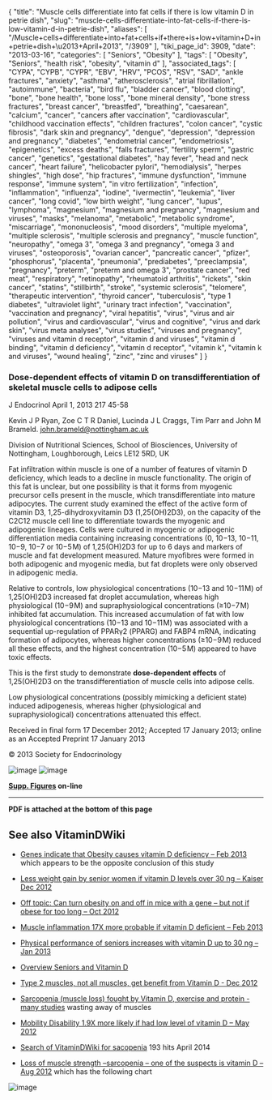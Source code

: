 {
    "title": "Muscle cells differentiate into fat cells if there is low vitamin D in petrie dish",
    "slug": "muscle-cells-differentiate-into-fat-cells-if-there-is-low-vitamin-d-in-petrie-dish",
    "aliases": [
        "/Muscle+cells+differentiate+into+fat+cells+if+there+is+low+vitamin+D+in+petrie+dish+\u2013+April+2013",
        "/3909"
    ],
    "tiki_page_id": 3909,
    "date": "2013-03-16",
    "categories": [
        "Seniors",
        "Obesity"
    ],
    "tags": [
        "Obesity",
        "Seniors",
        "health risk",
        "obesity",
        "vitamin d"
    ],
    "associated_tags": [
        "CYPA",
        "CYPB",
        "CYPR",
        "EBV",
        "HRV",
        "PCOS",
        "RSV",
        "SAD",
        "ankle fractures",
        "anxiety",
        "asthma",
        "atherosclerosis",
        "atrial fibrillation",
        "autoimmune",
        "bacteria",
        "bird flu",
        "bladder cancer",
        "blood clotting",
        "bone",
        "bone health",
        "bone loss",
        "bone mineral density",
        "bone stress fractures",
        "breast cancer",
        "breastfed",
        "breathing",
        "caesarean",
        "calcium",
        "cancer",
        "cancers after vaccination",
        "cardiovascular",
        "childhood vaccination effects",
        "children fractures",
        "colon cancer",
        "cystic fibrosis",
        "dark skin and pregnancy",
        "dengue",
        "depression",
        "depression and pregnancy",
        "diabetes",
        "endometrial cancer",
        "endometriosis",
        "epigenetics",
        "excess deaths",
        "falls fractures",
        "fertility sperm",
        "gastric cancer",
        "genetics",
        "gestational diabetes",
        "hay fever",
        "head and neck cancer",
        "heart failure",
        "helicobacter pylori",
        "hemodialysis",
        "herpes shingles",
        "high dose",
        "hip fractures",
        "immune dysfunction",
        "immune response",
        "immune system",
        "in vitro fertilization",
        "infection",
        "inflammation",
        "influenza",
        "iodine",
        "ivermectin",
        "leukemia",
        "liver cancer",
        "long covid",
        "low birth weight",
        "lung cancer",
        "lupus",
        "lymphoma",
        "magnesium",
        "magnesium and pregnancy",
        "magnesium and viruses",
        "masks",
        "melanoma",
        "metabolic",
        "metabolic syndrome",
        "miscarriage",
        "mononucleosis",
        "mood disorders",
        "multiple myeloma",
        "multiple sclerosis",
        "multiple sclerosis and pregnancy",
        "muscle function",
        "neuropathy",
        "omega 3",
        "omega 3 and pregnancy",
        "omega 3 and viruses",
        "osteoporosis",
        "ovarian cancer",
        "pancreatic cancer",
        "pfizer",
        "phosphorus",
        "placenta",
        "pneumonia",
        "prediabetes",
        "preeclampsia",
        "pregnancy",
        "preterm",
        "preterm and omega 3",
        "prostate cancer",
        "red meat",
        "respiratory",
        "retinopathy",
        "rheumatoid arthritis",
        "rickets",
        "skin cancer",
        "statins",
        "stillbirth",
        "stroke",
        "systemic sclerosis",
        "telomere",
        "therapeutic intervention",
        "thyroid cancer",
        "tuberculosis",
        "type 1 diabetes",
        "ultraviolet light",
        "urinary tract infection",
        "vaccination",
        "vaccination and pregnancy",
        "viral hepatitis",
        "virus",
        "virus and air pollution",
        "virus and cardiovascular",
        "virus and cognitive",
        "virus and dark skin",
        "virus meta analyses",
        "virus studies",
        "viruses and pregnancy",
        "viruses and vitamin d receptor",
        "vitamin d and viruses",
        "vitamin d binding",
        "vitamin d deficiency",
        "vitamin d receptor",
        "vitamin k",
        "vitamin k and viruses",
        "wound healing",
        "zinc",
        "zinc and viruses"
    ]
}


### Dose-dependent effects of vitamin D on transdifferentiation of skeletal muscle cells to adipose cells

J Endocrinol April 1, 2013 217 45-58

Kevin J P Ryan,     Zoe C T R Daniel,     Lucinda J L Craggs,     Tim Parr and    John M Brameld. john.brameld@nottingham.ac.uk

Division of Nutritional Sciences, School of Biosciences, University of Nottingham, Loughborough, Leics LE12 5RD, UK

Fat infiltration within muscle is one of a number of features of vitamin D deficiency, which leads to a decline in muscle functionality. The origin of this fat is unclear, but one possibility is that it forms from myogenic precursor cells present in the muscle, which transdifferentiate into mature adipocytes. The current study examined the effect of the active form of vitamin D3, 1,25-dihydroxyvitamin D3 (1,25(OH)2D3), on the capacity of the C2C12 muscle cell line to differentiate towards the myogenic and adipogenic lineages. Cells were cultured in myogenic or adipogenic differentiation media containing increasing concentrations (0, 10−13, 10−11, 10−9, 10−7 or 10−5 M) of 1,25(OH)2D3 for up to 6 days and markers of muscle and fat development measured. Mature myofibres were formed in both adipogenic and myogenic media, but fat droplets were only observed in adipogenic media. 

Relative to controls, low physiological concentrations (10−13 and 10−11 M) of 1,25(OH)2D3 increased fat droplet accumulation, whereas high physiological (10−9 M) and supraphysiological concentrations (≥10−7 M) inhibited fat accumulation. This increased accumulation of fat with low physiological concentrations (10−13 and 10−11 M) was associated with a sequential up-regulation of PPARγ2 (PPARG) and FABP4 mRNA, indicating formation of adipocytes, whereas higher concentrations (≥10−9 M) reduced all these effects, and the highest concentration (10−5 M) appeared to have toxic effects. 

This is the first study to demonstrate  **dose-dependent effects**  of 1,25(OH)2D3 on the transdifferentiation of muscle cells into adipose cells. 

Low physiological concentrations (possibly mimicking a deficient state) induced adipogenesis, whereas higher (physiological and supraphysiological) concentrations attenuated this effect.

Received in final form 17 December 2012;     Accepted 17 January 2013;  online as an Accepted Preprint 17 January 2013

© 2013 Society for Endocrinology

<img src="https://d378j1rmrlek7x.cloudfront.net/attachments/jpeg/muscle-f2.jpg" alt="image">
<img src="https://d378j1rmrlek7x.cloudfront.net/attachments/jpeg/muscle-f7.jpg" alt="image">

 **[Supp. Figures](http://joe.endocrinology-journals.org/content/217/1/45/suppl/DC1) on-line** 

---

 **PDF is attached at the bottom of this page** 

## See also VitaminDWiki

* [Genes indicate that Obesity causes vitamin D deficiency – Feb 2013](/posts/genes-indicate-that-obesity-causes-vitamin-d-deficiency) which appears to be the opposite conclusion of this study

* [Less weight gain by senior women if vitamin D levels over 30 ng – Kaiser Dec 2012](/posts/less-weight-gain-by-senior-women-if-vitamin-d-levels-over-30-ng-kaiser)

* [Off topic: Can turn obesity on and off in mice with a gene – but not if obese for too long – Oct 2012](/posts/off-topic-can-turn-obesity-on-and-off-in-mice-with-a-gene-but-not-if-obese-for-too-long)

* [Muscle inflammation 17X more probable if vitamin D deficient – Feb 2013](/posts/muscle-inflammation-17x-more-probable-if-vitamin-d-deficient)

* [Physical performance of seniors increases with vitamin D up to 30 ng – Jan 2013](/posts/physical-performance-of-seniors-increases-with-vitamin-d-up-to-30-ng)

* [Overview Seniors and Vitamin D](/tags/overview-seniors-and-vitamin-d.html)

* [Type 2 muscles, not all muscles, get benefit from Vitamin D - Dec 2012](/posts/type-2-muscles-not-all-muscles-get-benefit-from-vitamin-d)

* [Sarcopenia (muscle loss) fought by Vitamin D, exercise and protein - many studies](/posts/sarcopenia-muscle-loss-fought-by-vitamin-d-exercise-and-protein-many-studies) wasting away of muscles

* [Mobility Disability 1.9X more likely if had low level of vitamin D – May 2012](/tags/mobility-disability-19x-more-likely-if-had-low-level-of-vitamin-d-may-2012.html)

* [Search of VitaminDWiki for sacopenia](https://www.google.com/search?hl=en&oe=UTF-8&ie=UTF-8&btnG=Google+Search&googles.x=0&googles.y=0&q=sarcopenia&domains=VitaminDWiki.com&sitesearch=VitaminDWiki.com) 193 hits April 2014

* [Loss of muscle strength –sarcopenia – one of the suspects is vitamin D – Aug 2012](/posts/loss-of-muscle-strength-sarcopenia-one-of-the-suspects-is-vitamin-d)  which has the following chart

<img src="https://d378j1rmrlek7x.cloudfront.net/attachments/jpeg/sarcopenia.jpg" alt="image">